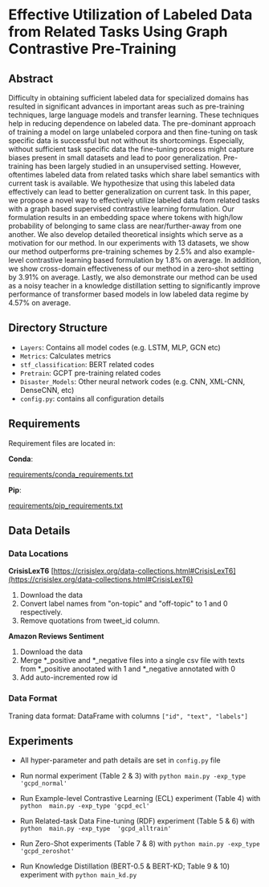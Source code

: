 Effective Utilization of Labeled Data from Related Tasks Using Graph Contrastive Pre-Training
=====

Abstract
-----

Difficulty in obtaining sufficient labeled data for specialized domains has resulted in significant advances in important areas such as pre-training techniques, large language models and transfer learning. These techniques help in reducing dependence on labeled data. The pre-dominant approach of training a model on large unlabeled corpora and then fine-tuning on task specific data is successful but not without its shortcomings. Especially, without sufficient task specific data the fine-tuning process might capture biases present in small datasets and lead to poor generalization. Pre-training has been largely studied in an unsupervised setting. However, oftentimes labeled data from related tasks which share label semantics with current task is available. We hypothesize that using this labeled data effectively can lead to better generalization on current task. In this paper, we propose a novel way to effectively utilize labeled data from related tasks with a graph based supervised contrastive learning formulation. Our formulation results in an embedding space where tokens with high/low probability of belonging to same class are near/further-away from one another. We also develop detailed theoretical insights which serve as a motivation for our method. In our experiments with 13 datasets, we show our method outperforms pre-training schemes by 2.5% and also example-level contrastive learning based formulation by 1.8% on average. In addition, we show cross-domain effectiveness of our method in a zero-shot setting by 3.91% on average. Lastly, we also demonstrate our method can be used as a noisy teacher in a knowledge distillation setting to significantly improve performance of transformer based models in low labeled data regime by 4.57% on average.

## Directory Structure
- `Layers`: Contains all model codes (e.g. LSTM, MLP, GCN etc)
- `Metrics`: Calculates metrics
- `stf_classification`: BERT related codes
- `Pretrain`: GCPT pre-training related codes
- `Disaster_Models`: Other neural network codes (e.g. CNN, XML-CNN, DenseCNN, etc)
- `config.py`: contains all configuration details


## Requirements
Requirement files are located in:

**Conda**:

[requirements/conda_requirements.txt](requirements/conda_requirements.txt)

**Pip**:

[requirements/pip_requirements.txt](requirements/pip_requirements.txt)

## Data Details

### Data Locations

**CrisisLexT6** [https://crisislex.org/data-collections.html#CrisisLexT6](https://crisislex.org/data-collections.html#CrisisLexT6)

1. Download the data
2. Convert label names from "on-topic" and "off-topic" to 1 and 0 respectively.
3. Remove quotations from tweet_id column.

**Amazon Reviews Sentiment** 

1. Download the data
2. Merge *_positive and *_negative files into a single csv file with texts from 
   *_positive anootated with 1 and *_negative annotated with 0
3. Add auto-incremented row id


### Data Format

Traning data format: DataFrame with columns `["id", "text", "labels"]`


## Experiments

- All hyper-parameter and path details are set in `config.py` file

- Run normal experiment (Table 2 & 3) with `python main.py -exp_type 'gcpd_normal'`

- Run Example-level Contrastive Learning (ECL) experiment (Table 4) with 
  `python 
  main.py -exp_type 'gcpd_ecl'`

- Run Related-task Data Fine-tuning (RDF) experiment (Table 5 & 6) with `python 
  main.py -exp_type 
  'gcpd_alltrain'`

- Run Zero-Shot experiments (Table 7 & 8) with `python main.py -exp_type 
  'gcpd_zeroshot'`

- Run Knowledge Distillation (BERT-0.5 & BERT-KD; Table 9 & 10) experiment with 
  `python main_kd.py`

